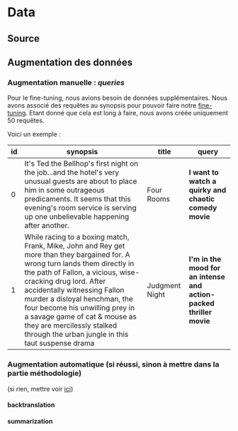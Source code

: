 # Data

## Source

## Augmentation des données 

### Augmentation manuelle : *queries*

Pour le fine-tuning, nous avions besoin de données supplémentaires. Nous avons associé des requêtes au synopsis pour pouvoir faire notre  [fine-tuning](systeme.md). Etant donné que cela est long à faire, nous avons créée uniquement 50 requêtes. 

Voici un exemple : 

| id | synopsis | title          | **query**                                                          |
|----|------------------------------------------------------------------------------------------------------------------------------------------------------------------------------------------------------------------------------------------------------------------------------------------------------------------------------------------------------------------------------------------------------------------|----------------|-----------------------------------------------------------------|
| 0  | It's Ted the Bellhop's first night on the job...and the hotel's very unusual guests are about to place him in some outrageous predicaments. It seems that this evening's room service is serving up one unbelievable happening after another.                                                                                                                                                                    | Four Rooms     | **I want to watch a quirky and chaotic comedy movie**              |
| 1  | While racing to a boxing match, Frank, Mike, John and Rey get more than they bargained for. A wrong turn lands them directly in the path of Fallon, a vicious, wise-cracking drug lord. After accidentally witnessing Fallon murder a disloyal henchman, the four become his unwilling prey in a savage game of cat & mouse as they are mercilessly stalked through the urban jungle in this taut suspense drama | Judgment Night | **I'm in the mood for an intense and action-packed thriller movie** |


### Augmentation automatique (si réussi, sinon à mettre dans la partie méthodologie)

(si rien, mettre voir [ici](methodologie.md#pour-les-données-et-leur-augmentation))

#### backtranslation 

#### summarization 